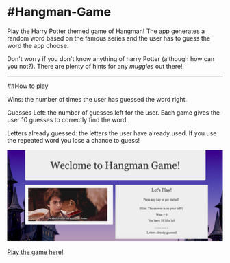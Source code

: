 #Hangman-Game
======

Play the Harry Potter themed game of Hangman! The app generates a random word based on the famous series and the user has to guess the word the app choose. 

Don't worry if you don't know anything of harry Potter (although how can you not?). There are plenty of hints for any *muggles* out there!

------

##How to play


Wins: the number of times the user has guessed the word right.

Guesses Left: the number of guesses left for the user. Each game gives the user 10 guesses to correctly find the word. 

Letters already guessed: the letters the user have already used. If you use the repeated word you lose a chance to guess!

![Alt text](./assets/images/hangman.jpg)

[Play the game here!](https://divyaayikkara9497.github.io/Hangman-Game/)
